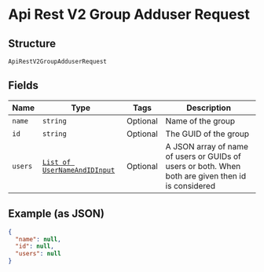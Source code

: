 
# Api Rest V2 Group Adduser Request

## Structure

`ApiRestV2GroupAdduserRequest`

## Fields

| Name | Type | Tags | Description |
|  --- | --- | --- | --- |
| `name` | `string` | Optional | Name of the group |
| `id` | `string` | Optional | The GUID of the group |
| `users` | [`List of UserNameAndIDInput`](/doc/models/user-name-and-id-input.md) | Optional | A JSON array of name of users or GUIDs of users or both. When both are given then id is considered |

## Example (as JSON)

```json
{
  "name": null,
  "id": null,
  "users": null
}
```

